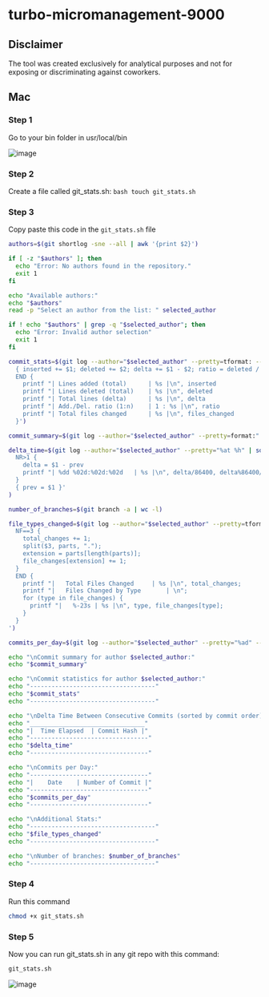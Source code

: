 # turbo-micromanagement-9000

## Disclaimer

The tool was created exclusively for analytical purposes and not for exposing or discriminating against coworkers.

## Mac

### Step 1

Go to your bin folder in usr/local/bin

![image](https://github.com/Markol17/turbo-micromanagement-9000/assets/19934640/0851d736-6edd-4d80-ae6d-3d02929e457d)

### Step 2

Create a file called git_stats.sh:
`bash touch git_stats.sh`

### Step 3

Copy paste this code in the `git_stats.sh` file

```bash
authors=$(git shortlog -sne --all | awk '{print $2}')

if [ -z "$authors" ]; then
  echo "Error: No authors found in the repository."
  exit 1
fi

echo "Available authors:"
echo "$authors"
read -p "Select an author from the list: " selected_author

if ! echo "$authors" | grep -q "$selected_author"; then
  echo "Error: Invalid author selection"
  exit 1
fi

commit_stats=$(git log --author="$selected_author" --pretty=tformat: --numstat | awk '
  { inserted += $1; deleted += $2; delta += $1 - $2; ratio = deleted / inserted; files_changed += NF / 3; }
  END {
    printf "| Lines added (total)      | %s |\n", inserted
    printf "| Lines deleted (total)    | %s |\n", deleted
    printf "| Total lines (delta)      | %s |\n", delta
    printf "| Add./Del. ratio (1:n)    | 1 : %s |\n", ratio
    printf "| Total files changed      | %s |\n", files_changed
  }')

commit_summary=$(git log --author="$selected_author" --pretty=format:"| %h | %ai | %s" --shortstat)

delta_time=$(git log --author="$selected_author" --pretty="%at %h" | sort -n | awk '
  NR>1 {
    delta = $1 - prev
    printf "| %dd %02d:%02d:%02d   | %s |\n", delta/86400, delta%86400/3600, delta%3600/60, delta%60, $2
  }
  { prev = $1 }'
)

number_of_branches=$(git branch -a | wc -l)

file_types_changed=$(git log --author="$selected_author" --pretty=tformat: --numstat | awk '
  NF==3 {
    total_changes += 1;
    split($3, parts, ".");
    extension = parts[length(parts)];
    file_changes[extension] += 1;
  }
  END {
    printf "|   Total Files Changed     | %s |\n", total_changes;
    printf "|   Files Changed by Type       | \n";
    for (type in file_changes) {
      printf "|   %-23s | %s |\n", type, file_changes[type];
    }
  }
')

commits_per_day=$(git log --author="$selected_author" --pretty="%ad" --date=short | sort | uniq -c | awk '{printf "| %s |        %s        |\n", $2, $1}')

echo "\nCommit summary for author $selected_author:"
echo "$commit_summary"

echo "\nCommit statistics for author $selected_author:"
echo "-----------------------------------"
echo "$commit_stats"
echo "-----------------------------------"

echo "\nDelta Time Between Consecutive Commits (sorted by commit order):"
echo "________________________________"
echo "|  Time Elapsed  | Commit Hash |"
echo "---------------------------------"
echo "$delta_time"
echo "---------------------------------"

echo "\nCommits per Day:"
echo "---------------------------------"
echo "|    Date    | Number of Commit |"
echo "---------------------------------"
echo "$commits_per_day"
echo "---------------------------------"

echo "\nAdditional Stats:"
echo "-----------------------------------"
echo "$file_types_changed"
echo "-----------------------------------"

echo "\nNumber of branches: $number_of_branches"
echo "-----------------------------------"
```

### Step 4

Run this command

```bash
chmod +x git_stats.sh
```

### Step 5

Now you can run git_stats.sh in any git repo with this command:

```bash
git_stats.sh
```

![image](https://github.com/Markol17/turbo-micromanagement-9000/assets/19934640/7e731934-f5a4-4d0b-8f6c-6982d7eb3925)
